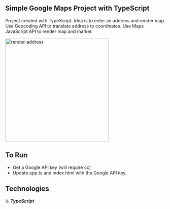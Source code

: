 ## Simple Google Maps Project with TypeScript

Project created with TypeScript. Idea is to enter an address and render map.
Use Geocoding API to translate address to coordinates.
Use Maps JavaScript API to render map and marker.

<img width="326" alt="render-address" src="https://user-images.githubusercontent.com/43181662/181622169-2e0ea7fb-a806-4bda-89ff-f8d2c460e336.png">

## To Run

- Get a Google API key (will require cc)
- Update app.ts and index.html with the Google API key.

## Technologies

:coffee: **_TypeScript_**
